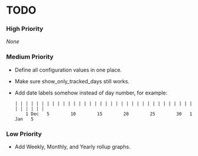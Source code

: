 # TODO

### High Priority
_None_

### Medium Priority
- Define all configuration values in one place.
- Make sure show_only_tracked_days still works.
- Add date labels somehow instead of day number, for example:

      | | | | | | | | | | | | | | | | | | | | | | | | | | | | | | | | | | | | | | | |
          1 Dec   5        10        15        20        25        30   1 Jan   5

### Low Priority
- Add Weekly, Monthly, and Yearly rollup graphs.
